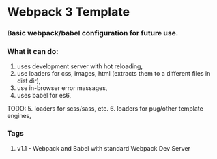 # Webpack 3 Template
### Basic webpack/babel configuration for future use.

### What it can do:
1. uses development server with hot reloading,
2. use loaders for css, images, html (extracts them to a different files in dist dir),
3. use in-browser error massages,
4. uses babel for es6,

TODO:
5. loaders for scss/sass, etc.
6. loaders for pug/other template engines,


### Tags
1. v1.1 - Webpack and Babel with standard Webpack Dev Server